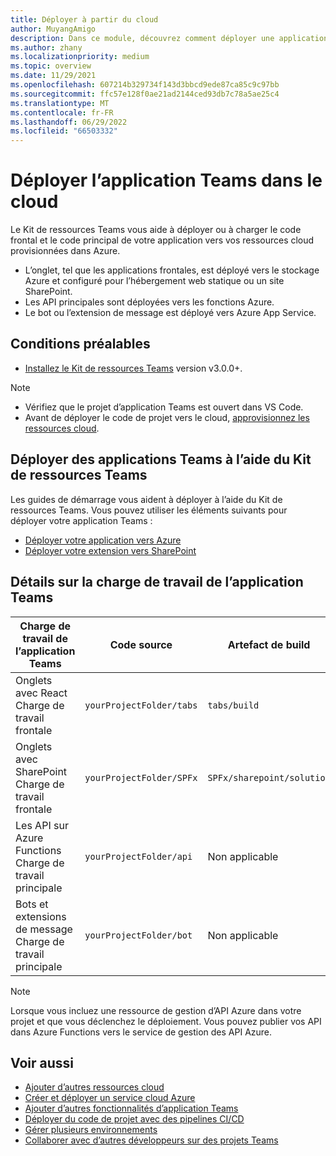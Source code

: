 ```yaml
---
title: Déployer à partir du cloud
author: MuyangAmigo
description: Dans ce module, découvrez comment déployer une application dans le cloud, Azure ou SharePoint et déployer des applications Teams à l’aide du Kit de ressources Teams
ms.author: zhany
ms.localizationpriority: medium
ms.topic: overview
ms.date: 11/29/2021
ms.openlocfilehash: 607214b329734f143d3bbcd9ede87ca85c9c97bb
ms.sourcegitcommit: ffc57e128f0ae21ad2144ced93db7c78a5ae25c4
ms.translationtype: MT
ms.contentlocale: fr-FR
ms.lasthandoff: 06/29/2022
ms.locfileid: "66503332"
---
```

# <a name="deploy-teams-app-to-the-cloud"></a>Déployer l’application Teams dans le cloud

Le Kit de ressources Teams vous aide à déployer ou à charger le code frontal et le code principal de votre application vers vos ressources cloud provisionnées dans Azure.

* L’onglet, tel que les applications frontales, est déployé vers le stockage Azure et configuré pour l’hébergement web statique ou un site SharePoint.
* Les API principales sont déployées vers les fonctions Azure.
* Le bot ou l’extension de message est déployé vers Azure App Service.

## <a name="prerequisite"></a>Conditions préalables

* [Installez le Kit de ressources Teams](https://marketplace.visualstudio.com/items?itemName=TeamsDevApp.ms-teams-vscode-extension) version v3.0.0+.

> [!NOTE]
>
> * Vérifiez que le projet d’application Teams est ouvert dans VS Code.
> * Avant de déployer le code de projet vers le cloud, [approvisionnez les ressources cloud](provision.md).

## <a name="deploy-teams-apps-using-teams-toolkit"></a>Déployer des applications Teams à l’aide du Kit de ressources Teams

Les guides de démarrage vous aident à déployer à l’aide du Kit de ressources Teams. Vous pouvez utiliser les éléments suivants pour déployer votre application Teams :

* [Déployer votre application vers Azure](/microsoftteams/platform/sbs-gs-javascript?tabs=vscode%2Cvsc%2Cviscode%2Cvcode&tutorial-step=8&branch)
* [Déployer votre extension vers SharePoint](/microsoftteams/platform/sbs-gs-spfx?tabs=vscode%2Cviscode&tutorial-step=4&branch)

## <a name="details-on-teams-app-workload"></a>Détails sur la charge de travail de l’application Teams

| Charge de travail de l’application Teams | Code source | Artefact de build| Ressource cible |
|-------------|----------|---------------|---------------|
|Onglets avec React </br> Charge de travail frontale| `yourProjectFolder/tabs`| `tabs/build` |Stockage Azure |
|Onglets avec SharePoint </br> Charge de travail frontale | `yourProjectFolder/SPFx`| `SPFx/sharepoint/solution` |Catalogue des applications SharePoint |
|Les API sur Azure Functions </br> Charge de travail principale | `yourProjectFolder/api`| Non applicable |Azure Functions |
|Bots et extensions de message </br> Charge de travail principale | `yourProjectFolder/bot` | Non applicable | Azure App Service |

> [!NOTE]
> Lorsque vous incluez une ressource de gestion d’API Azure dans votre projet et que vous déclenchez le déploiement. Vous pouvez publier vos API dans Azure Functions vers le service de gestion des API Azure.

## <a name="see-also"></a>Voir aussi

* [Ajouter d’autres ressources cloud](add-resource.md)
* [Créer et déployer un service cloud Azure](/azure/cloud-services/cloud-services-how-to-create-deploy-portal)
* [Ajouter d’autres fonctionnalités d’application Teams](add-capability.md)
* [Déployer du code de projet avec des pipelines CI/CD](use-CICD-template.md)
* [Gérer plusieurs environnements](TeamsFx-multi-env.md)
* [Collaborer avec d’autres développeurs sur des projets Teams](TeamsFx-collaboration.md)
